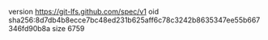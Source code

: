 version https://git-lfs.github.com/spec/v1
oid sha256:8d7db4b8ecce7bc48ed231b625aff6c78c3242b8635347ee55b667346fd90b8a
size 6759
